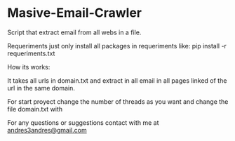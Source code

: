 # Masive-Email-Crawler
Script that extract email from all webs in a file.


Requeriments just only install all packages in requeriments like:
  pip install -r requeriments.txt
  
How its works:

It takes all urls in domain.txt and extract in all email in all pages linked of the url in the same domain.

For start proyect change the number of threads as you want and change the file domain.txt with 

For any questions or suggestions contact with me at andres3andres@gmail.com
